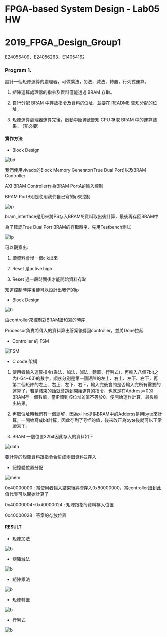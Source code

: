 # FPGA-based System Design - Lab05 HW
# 2019_FPGA_Design_Group1
E24056409、E24056263、E14054162


### Program 1.

設計一個矩陣運算的處理器，可做乘法，加法，減法，轉置，行列式運算。

1. 矩陣運算處理器的指令及資料僅能透過 BRAM 存取。

2. 自行分配 BRAM 中存放指令及資料的位址，並要在 README 告知分配的位址。

3. 矩陣運算處理器運算完後，啟動中斷訊號告知 CPU 存取 BRAM 中的運算結果。 (非必要)


#### 實作方法
* Block Design

![bd](images/block_design.PNG)

我們使用vivado的Block Memory Generator(True Dual Port)以及BRAM Controller

AXI BRAM Controller作為BRAM PortA的輸入控制

BRAM PortB則是使用我們自己寫的ip來控制

![ip](images/ip.PNG)

bram_interface是用來將PS存入BRAM的資料取出後計算，最後再存回BRAM中

為了確認True Dual Port BRAM的存取時序，先用Testbench測試

![ip](images/1.PNG)

可以觀察出:

1. 讀資料會慢一個clk出來

2. Reset 是active high

3. Reset 過一段時間後才能開始資料存取

知道控制時序後便可以設計出我們的ip

* Block Design 

![b](images/ip_block.png)

由controller來控制對BRAM讀和寫的時序

Processor負責將傳入的資料算出答案後傳回controller，並將Done拉起

* Controller 的 FSM


![FSM](images/FSM.png)

* C code 架構

1. 使用者輸入運算指令(乘法，加法，減法，轉置，行列式)，再輸入八個7bit之內(-64~63)的數字，順序分別是第一個矩陣的左上、右上、左下、右下，再第二個矩陣的左上、右上、左下、右下，輸入完後會問是否輸入完所有需要的運算了，若是結束的話就會跳到開始運算的指令，也就是在Address=0的BRAM存一個數值，當IP讀到該位址的值不等於0，便開始運作計算，最後輸出結果。

2. 再取位址時我們有一個誤解，因為xilinx提供BRAM中的Adderss是用byte來計算，一開始寫成bit計算，因此存到了奇怪的值，後來改正為byte後就可以正常讀寫了。

3. BRAM 一個位置32bit因此存入的資料如下

![data](images/data.png)

要計算的矩陣資料跟指令合併成兩個資料並存入

* 記憶體位置分配

![mem](images/memory.PNG)

0x40000000 : 當使用者輸入結束後將會存入0x80000000，當controller讀到此值代表可以開始計算了 

0x40000004~0x40000024 : 矩陣跟指令資料存入位置

0x40000028 : 答案的存放位置

#### RESULT
* 矩陣加法

![b](images/add.PNG)

* 矩陣減法

![b](images/sub.PNG)

* 矩陣乘法

![b](images/mul.PNG)

* 矩陣轉置

![b](images/tran.PNG)

* 行列式

![b](images/det.PNG)

